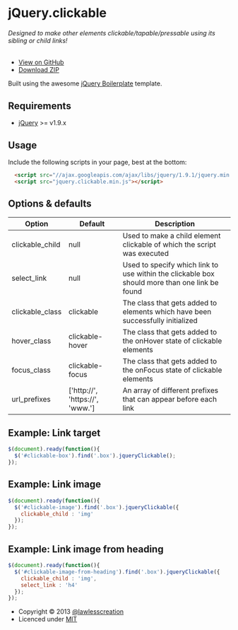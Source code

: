 # jQuery.clickable
###### Designed to make other elements clickable/tapable/pressable using its sibling or child links!

 - [View on GitHub](https://github.com/lawlesscreation/jquery.clickable)
 - [Download ZIP](https://github.com/lawlesscreation/jquery.clickable/archive/master.zip)

Built using the awesome [jQuery Boilerplate](https://github.com/jquery-boilerplate/boilerplate/) template.

## Requirements
 - [jQuery](http://jquery.com) >= v1.9.x

## Usage
Include the following scripts in your page, best at the bottom:
```html
  <script src="//ajax.googleapis.com/ajax/libs/jquery/1.9.1/jquery.min.js"></script>
  <script src="jquery.clickable.min.js"></script>
```

## Options &amp; defaults
<table>
  <thead>
    <tr>
      <th>Option</th>
      <th>Default</th>
      <th>Description</th>
    </tr>
  </thead>
  <tbody>
    <tr>
      <td>clickable_child</td>
      <td>null</td>
      <td>Used to make a child element clickable of which the script was executed</td>
    </tr>
    <tr>
      <td>select_link</td>
      <td>null</td>
      <td>Used to specify which link to use within the clickable box should more than one link be found</td>
    </tr>
    <tr>
      <td>clickable_class</td>
      <td>clickable</td>
      <td>The class that gets added to elements which have been successfully initialized</td>
    </tr>
    <tr>
      <td>hover_class</td>
      <td>clickable-hover</td>
      <td>The class that gets added to the onHover state of clickable elements</td>
    </tr>
    <tr>
      <td>focus_class</td>
      <td>clickable-focus</td>
      <td>The class that gets added to the onFocus state of clickable elements</td>
    </tr>
    <tr>
      <td>url_prefixes</td>
      <td>['http://', 'https://', 'www.']</td>
      <td>An array of different prefixes that can appear before each link</td>
    </tr>
  </tbody>
</table>

## Example: Link target
```javascript 
$(document).ready(function(){
  $('#clickable-box').find('.box').jqueryClickable();
});
```

## Example: Link image
```javascript 
$(document).ready(function(){
  $('#clickable-image').find('.box').jqueryClickable({
    clickable_child : 'img'
  });
});
```

## Example: Link image from heading
```javascript 
$(document).ready(function(){
  $('#clickable-image-from-heading').find('.box').jqueryClickable({
    clickable_child : 'img',
    select_link : 'h4'
  });
});
```

 - Copyright &copy; 2013 [@lawlesscreation](http://twitter.com/lawlesscreation)
 - Licenced under [MIT](http://opensource.org/licenses/mit-license.php)
